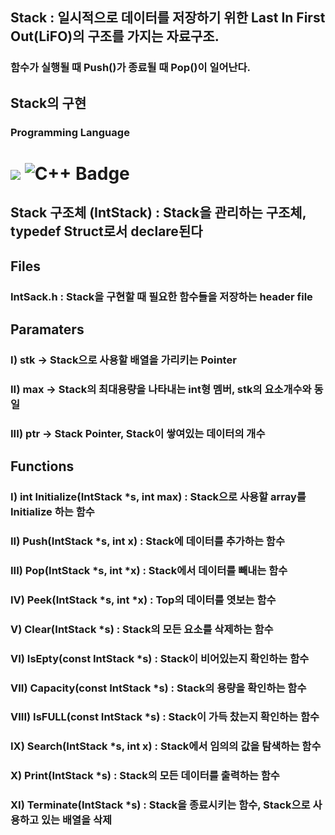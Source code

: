 ## Stack : 일시적으로 데이터를 저장하기 위한 Last In First Out(LiFO)의 구조를 가지는 자료구조.
### 함수가 실행될 때 Push()가 종료될 때 Pop()이 일어난다.
## Stack의 구현
### Programming Language 
<h1>
<img src="https://img.shields.io/badge/C-3776AB?style=for-the-badge&logo=C&logoColor=black">
<img src="https://img.shields.io/badge/C%2B%2B-00599C?style=for-the-badge&logo=c%2B%2B&logoColor=white" alt="C++ Badge">
</h1>

## Stack 구조체 (IntStack) : Stack을 관리하는 구조체, typedef Struct로서 declare된다
## Files
### IntSack.h : Stack을 구현할 때 필요한 함수들을 저장하는 header file
## Paramaters
### I) stk -> Stack으로 사용할 배열을 가리키는 Pointer
### II) max -> Stack의 최대용량을 나타내는 int형 멤버, stk의 요소개수와 동일
### III) ptr -> Stack Pointer, Stack이 쌓여있는 데이터의 개수

## Functions
### I) int Initialize(IntStack *s, int max) : Stack으로 사용할 array를 Initialize 하는 함수
### II) Push(IntStack *s, int x) :  Stack에 데이터를 추가하는 함수
### III) Pop(IntStack *s, int *x) : Stack에서 데이터를 빼내는 함수
### IV) Peek(IntStack *s, int *x) : Top의 데이터를 엿보는 함수
### V) Clear(IntStack *s) : Stack의 모든 요소를 삭제하는 함수
### VI) IsEpty(const IntStack *s) : Stack이 비어있는지 확인하는 함수
### VII) Capacity(const IntStack *s) : Stack의 용량을 확인하는 함수
### VIII) IsFULL(const IntStack *s) : Stack이 가득 찼는지 확인하는 함수
### IX) Search(IntStack *s, int x) : Stack에서 임의의 값을 탐색하는 함수
### X) Print(IntStack *s) : Stack의 모든 데이터를 출력하는 함수
### XI) Terminate(IntStack *s) : Stack을 종료시키는 함수, Stack으로 사용하고 있는 배열을 삭제

